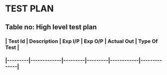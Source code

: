 # TEST PLAN

## Table no: High level test plan

### | Test Id | Description | Exp I/P | Exp O/P | Actual Out | Type Of Test |
### |---------|-------------|---------|---------|------------|--------------|
